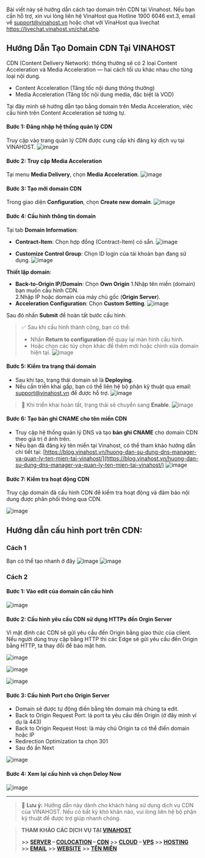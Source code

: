 Bài viết này sẽ hướng dẫn cách tạo domain trên CDN tại Vinahost. Nếu bạn cần hỗ trợ, xin vui lòng liên hệ VinaHost qua Hotline 1900 6046 ext.3, email về support@vinahost.vn hoặc chat với VinaHost qua livechat https://livechat.vinahost.vn/chat.php.
## Hướng Dẫn Tạo Domain CDN Tại VINAHOST
CDN (Content Delivery Network): thông thường sẽ có 2 loại Content Acceleration và Media Acceleration — hai cách tối ưu khác nhau cho từng loại nội dung.  
- Content Acceleration (Tăng tốc nội dung thông thường)  
-  Media Acceleration (Tăng tốc nội dung media, đặc biệt là VOD)
  
Tại đây mình sẽ hướng dẫn tạo bằng domain trên Media Acceleration, việc cấu hình trên Content Acceleration sẽ tương tự.
#### Bước 1: Đăng nhập hệ thống quản lý CDN
Truy cập vào trang quản lý CDN được cung cấp khi đăng ký dịch vụ tại VINAHOST.
![image](https://github.com/user-attachments/assets/73d11ae4-2657-4fd2-acbe-5b45899cc285)

#### Bước 2: Truy cập Media Acceleration
Tại menu **Media Delivery**, chọn **Media Acceleration**.
![image](https://github.com/user-attachments/assets/54f5396e-62a0-422c-9d1b-46d9968cef9e)

#### Bước 3: Tạo mới domain CDN
Trong giao diện **Configuration**, chọn **Create new domain**.
![image](https://github.com/user-attachments/assets/0efe54bf-cb58-4019-b47c-54a44c71d60a)

#### Bước 4: Cấu hình thông tin domain

Tại tab **Domain Information**:

- **Contract-Item**: Chọn hợp đồng (Contract-Item) có sẵn.
![image](https://github.com/user-attachments/assets/64fae013-f049-45ab-9c59-2ec97aea95a5)

- **Customize Control Group**: Chọn ID login của tài khoản bạn đang sử dụng.
![image](https://github.com/user-attachments/assets/1b8b6152-7042-4057-9357-c9943145d4a7)

**Thiết lập domain**:
- **Back-to-Origin IP/Domain**: Chọn **Own Origin**
  1.Nhập tên miền (domain) bạn muốn cấu hình CDN.  
  2.Nhập IP hoặc domain của máy chủ gốc (**Origin Server**).
- **Acceleration Configuration**: Chọn **Custom Setting**.
![image](https://github.com/user-attachments/assets/fbf05e67-7659-4741-a1ec-4cee45eaa3b5)


Sau đó nhấn **Submit** để hoàn tất bước cấu hình.

> ✅ Sau khi cấu hình thành công, bạn có thể:
> - Nhấn **Return to configuration** để quay lại màn hình cấu hình.
> - Hoặc chọn các tùy chọn khác để thêm mới hoặc chỉnh sửa domain hiện tại.
![image](https://github.com/user-attachments/assets/269bfb6c-acef-4aa6-9e5a-2ff567ecf1c5)


#### Bước 5: Kiểm tra trạng thái domain

- Sau khi tạo, trạng thái domain sẽ là **Deploying**.
- Nếu cần triển khai gấp, bạn có thể liên hệ bộ phận kỹ thuật qua email: [support@vinahost.vn](mailto:support@vinahost.vn) để được hỗ trợ.
![image](https://github.com/user-attachments/assets/83eb8b8a-10ca-4d08-8516-cf5a5d5d1a2d)


> 🔄 Khi triển khai hoàn tất, trạng thái sẽ chuyển sang **Enable**.
![image](https://github.com/user-attachments/assets/f3c22088-19dd-497c-a4cc-406faf3f005b)

#### Bước 6: Tạo bản ghi CNAME cho tên miền CDN

- Truy cập hệ thống quản lý DNS và tạo **bản ghi CNAME** cho domain CDN theo giá trị ở ảnh trên.
- Nếu bạn đã đăng ký tên miền tại Vinahost, có thể tham khảo hướng dẫn chi tiết tại:
  [https://blog.vinahost.vn/huong-dan-su-dung-dns-manager-va-quan-ly-ten-mien-tai-vinahost/](https://blog.vinahost.vn/huong-dan-su-dung-dns-manager-va-quan-ly-ten-mien-tai-vinahost/)
![image](https://github.com/user-attachments/assets/03bd506e-f254-4bd6-a4e4-d8942782be0d)

#### Bước 7: Kiểm tra hoạt động CDN

Truy cập domain đã cấu hình CDN để kiểm tra hoạt động và đảm bảo nội dung được phân phối thông qua CDN.

![image](https://github.com/user-attachments/assets/7b468a81-f458-4bc1-aece-709b2368f939)

## Hướng dẫn cấu hình port trên CDN:
### Cách 1 
Bạn có thể tạo nhanh ở đây 
![image](https://github.com/user-attachments/assets/070b829d-5759-4ac4-bbf9-31b7093c7691)
![image](https://github.com/user-attachments/assets/f8fab0dc-3f67-490e-b61b-e853a4db78f5)

### Cách 2 
#### Bước 1: Vào edit của domain cần cấu hình

![image](https://github.com/user-attachments/assets/f77bb513-fca0-43fa-983e-f519064c3ca9)


#### Bước 2: Cấu hình yêu cầu CDN sử dụng HTTPs đến Orgin Server
Vì mặt định các CDN sẽ gửi yêu cầu đến Origin bằng giao thức của client.  
Nếu người dùng truy cập bằng HTTP thì các Edge sẽ gửi yêu cầu đến Origin bằng HTTP, ta thay đổi để bảo mật hơn.  

![image](https://github.com/user-attachments/assets/3e91ff1b-998a-4605-b0f4-9621703547eb)

![image](https://github.com/user-attachments/assets/ab300629-c41f-4b8a-aafc-ffaf56cd27f3)

![image](https://github.com/user-attachments/assets/4f599ab1-47bf-4bac-954b-97c5a0bee86b)

#### Bước 3: Cấu hình Port cho Origin Server
- Domain sẽ được tự động điền bằng tên domain mà chúng ta edit.
- Back to Origin Request Port: là port ta yêu cầu đến Origin (ở đây mình ví dụ là 443)
- Back to Origin Request Host: là máy chủ Origin ta có thể điền domain hoặc IP
- Redirection Optimization ta chọn 301 
- Sau đó ấn Next 

![image](https://github.com/user-attachments/assets/e777ee00-9104-4eea-846c-f57838187b87)

#### Bước 4: Xem lại cấu hình và chọn Deloy Now
![image](https://github.com/user-attachments/assets/197b3289-ef4c-4f9f-a7f8-08920a795366)



---

> 📝 **Lưu ý:** Hướng dẫn này dành cho khách hàng sử dụng dịch vụ CDN của VINAHOST. Nếu có bất kỳ khó khăn nào, vui lòng liên hệ bộ phận kỹ thuật để được trợ giúp nhanh chóng.


> **THAM KHẢO CÁC DỊCH VỤ TẠI [VINAHOST](https://vinahost.vn/)**
>
> **\>> [SERVER](https://vinahost.vn/thue-may-chu-rieng/) – [COLOCATION](https://vinahost.vn/colocation.html) – [CDN](https://vinahost.vn/dich-vu-cdn-chuyen-nghiep)**
> **\>> [CLOUD](https://vinahost.vn/cloud-server-gia-re/) – [VPS](https://vinahost.vn/vps-ssd-chuyen-nghiep/)**
> **\>> [HOSTING](https://vinahost.vn/wordpress-hosting)**
> **\>> [EMAIL](https://vinahost.vn/email-hosting)**
> **\>> [WEBSITE](http://vinawebsite.vn/)**
> **\>> [TÊN MIỀN](https://vinahost.vn/ten-mien-gia-re/)**
